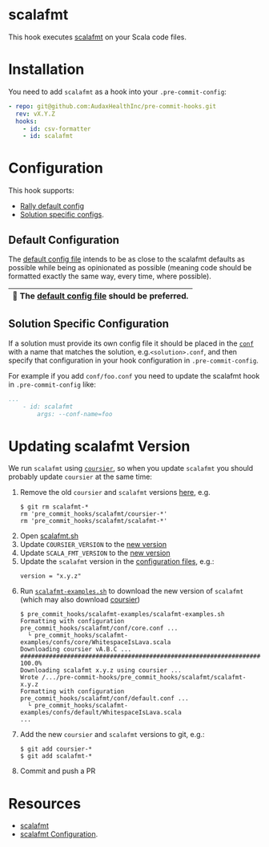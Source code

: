 # scalafmt

This hook executes [scalafmt](https://scalameta.org/scalafmt/) on your Scala code files.

# Installation

You need to add `scalafmt` as a hook into your `.pre-commit-config`:
```yaml
- repo: git@github.com:AudaxHealthInc/pre-commit-hooks.git
  rev: vX.Y.Z
  hooks:
    - id: csv-formatter
    - id: scalafmt
```

# Configuration

This hook supports:
- [Rally default config](#default-configuration)
- [Solution specific configs](#solution-specific-configuration).

## Default Configuration

The [default config file](conf/default.conf) intends to be as close to the scalafmt defaults as possible while being as
opinionated as possible (meaning code should be formatted exactly the same way, every time, where possible).

| :notebook: The [default config file](conf/default.conf) should be preferred. |
|-----|

## Solution Specific Configuration

If a solution must provide its own config file it should be placed in the [`conf`](conf/) with a name that matches the
solution, e.g.`<solution>.conf`, and then specify that configuration in your hook configuration in `.pre-commit-config`.

For example if you add `conf/foo.conf` you need to update the scalafmt hook in `.pre-commit-config` like:
```yaml
...
    - id: scalafmt
        args: --conf-name=foo
```

# Updating scalafmt Version

We run `scalafmt` using [`coursier`](https://get-coursier.io/), so when you update `scalafmt` you should probably
update `coursier` at the same time:

1. Remove the old `coursier` and `scalafmt` versions [here](/), e.g.
     ```shell
     $ git rm scalafmt-*
     rm 'pre_commit_hooks/scalafmt/coursier-*'
     rm 'pre_commit_hooks/scalafmt/scalafmt-*'
     ```
1. Open [scalafmt.sh](../scalafmt.sh)
1. Update `COURSIER_VERSION` to the [new version](https://github.com/coursier/coursier/releases)
1. Update `SCALA_FMT_VERSION` to the [new version](https://github.com/scalameta/scalafmt/releases)
1. Update the `scalafmt` version in the [configuration files](conf/), e.g.:
    ```hocon
    version = "x.y.z"
    ```
1. Run [`scalafmt-examples.sh`](../scalafmt-examples/README.md) to download the
new version of `scalafmt` (which may also download
[coursier](https://get-coursier.io/docs/cli-overview.html#specific-versions))
   ```shell
   $ pre_commit_hooks/scalafmt-examples/scalafmt-examples.sh
   Formatting with configuration pre_commit_hooks/scalafmt/conf/core.conf ...
     └ pre_commit_hooks/scalafmt-examples/confs/core/WhitespaceIsLava.scala
   Downloading coursier vA.B.C ...
   ########################################################################################## 100.0%
   Downloading scalafmt x.y.z using coursier ...
   Wrote /.../pre-commit-hooks/pre_commit_hooks/scalafmt/scalafmt-x.y.z
   Formatting with configuration pre_commit_hooks/scalafmt/conf/default.conf ...
     └ pre_commit_hooks/scalafmt-examples/confs/default/WhitespaceIsLava.scala
   ...
   ```
1. Add the new `coursier` and `scalafmt` versions to git, e.g.:
    ```shell
    $ git add coursier-*
    $ git add scalafmt-*
    ```
1. Commit and push a PR

# Resources

- [scalafmt](https://scalameta.org/scalafmt/)
- [scalafmt Configuration](https://scalameta.org/scalafmt/docs/configuration.html).
